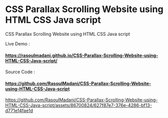 # CSS Parallax Scrolling Website using HTML CSS Java script
 CSS Parallax Scrolling Website using HTML CSS Java script

Live Demo :
#### https://rasoulmadani.github.io/CSS-Parallax-Scrolling-Website-using-HTML-CSS-Java-script/

Source Code :
#### https://github.com/RasoulMadani/CSS-Parallax-Scrolling-Website-using-HTML-CSS-Java-script

https://github.com/RasoulMadani/CSS-Parallax-Scrolling-Website-using-HTML-CSS-Java-script/assets/86700824/627f87e7-376e-4286-bf13-d771e14fae1d

